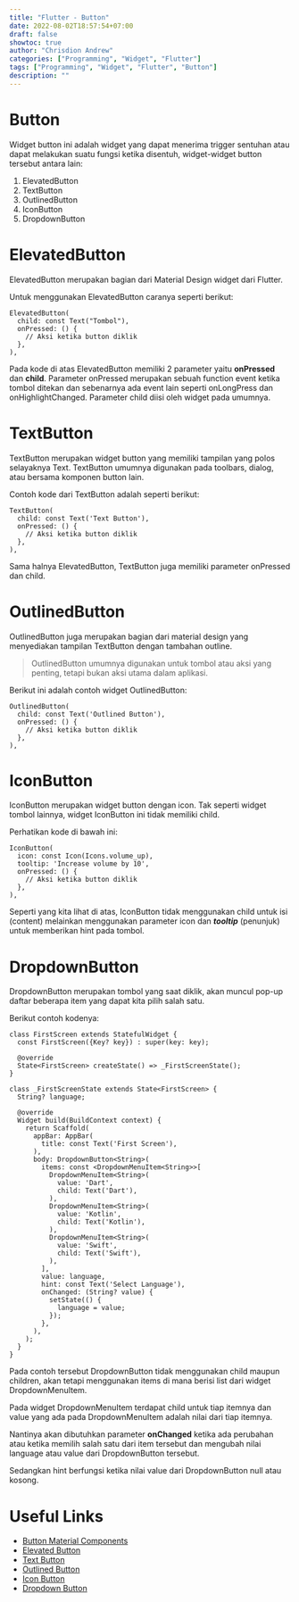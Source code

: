 ```yaml
---
title: "Flutter - Button"
date: 2022-08-02T18:57:54+07:00
draft: false
showtoc: true
author: "Chrisdion Andrew"
categories: ["Programming", "Widget", "Flutter"]
tags: ["Programming", "Widget", "Flutter", "Button"]
description: ""
---
```


# Button

Widget button ini adalah widget yang dapat menerima trigger sentuhan atau dapat melakukan suatu fungsi ketika disentuh, widget-widget button tersebut antara lain:

1. ElevatedButton
2. TextButton
3. OutlinedButton
4. IconButton
5. DropdownButton

# ElevatedButton

ElevatedButton merupakan bagian dari Material Design widget dari Flutter. 

Untuk menggunakan ElevatedButton caranya seperti berikut:

```
ElevatedButton(
  child: const Text("Tombol"),
  onPressed: () {
    // Aksi ketika button diklik
  },
),
```

Pada kode di atas ElevatedButton memiliki 2 parameter yaitu **onPressed** dan **child**. Parameter onPressed merupakan sebuah function event ketika tombol ditekan dan sebenarnya ada event lain seperti onLongPress dan onHighlightChanged. Parameter child diisi oleh widget pada umumnya.

# TextButton

TextButton merupakan widget button yang memiliki tampilan yang polos selayaknya Text. 
TextButton umumnya digunakan pada toolbars, dialog, atau bersama komponen button lain. 

Contoh kode dari TextButton adalah seperti berikut:

```
TextButton(
  child: const Text('Text Button'),
  onPressed: () {
    // Aksi ketika button diklik
  },
),
```

Sama halnya ElevatedButton, TextButton juga memiliki parameter onPressed dan child.


# OutlinedButton

OutlinedButton juga merupakan bagian dari material design yang menyediakan tampilan TextButton dengan tambahan outline. 
> OutlinedButton umumnya digunakan untuk tombol atau aksi yang penting, tetapi bukan aksi utama dalam aplikasi.

Berikut ini adalah contoh widget OutlinedButton:

```
OutlinedButton(
  child: const Text('Outlined Button'),
  onPressed: () {
    // Aksi ketika button diklik
  },
),
```

# IconButton

IconButton merupakan widget button dengan icon. Tak seperti widget tombol lainnya, widget IconButton ini tidak memiliki child. 

Perhatikan kode di bawah ini:

```
IconButton(
  icon: const Icon(Icons.volume_up),
  tooltip: 'Increase volume by 10',
  onPressed: () {
    // Aksi ketika button diklik
  },
),
```

Seperti yang kita lihat di atas, IconButton tidak menggunakan child untuk isi (content) melainkan menggunakan parameter icon dan **_tooltip_** (penunjuk) untuk memberikan hint pada tombol.

# DropdownButton

DropdownButton merupakan tombol yang saat diklik, akan muncul pop-up daftar beberapa item yang dapat kita pilih salah satu. 

Berikut contoh kodenya:

```
class FirstScreen extends StatefulWidget {
  const FirstScreen({Key? key}) : super(key: key);
 
  @override
  State<FirstScreen> createState() => _FirstScreenState();
}
 
class _FirstScreenState extends State<FirstScreen> {
  String? language;
 
  @override
  Widget build(BuildContext context) {
    return Scaffold(
      appBar: AppBar(
        title: const Text('First Screen'),
      ),
      body: DropdownButton<String>(
        items: const <DropdownMenuItem<String>>[
          DropdownMenuItem<String>(
            value: 'Dart',
            child: Text('Dart'),
          ),
          DropdownMenuItem<String>(
            value: 'Kotlin',
            child: Text('Kotlin'),
          ),
          DropdownMenuItem<String>(
            value: 'Swift',
            child: Text('Swift'),
          ),
        ],
        value: language,
        hint: const Text('Select Language'),
        onChanged: (String? value) {
          setState(() {
            language = value;
          });
        },
      ),
    );
  }
}
```

Pada contoh tersebut DropdownButton tidak menggunakan child maupun children, akan tetapi menggunakan items di mana berisi list dari widget DropdownMenuItem.

Pada widget DropdownMenuItem terdapat child untuk tiap itemnya dan value yang ada pada DropdownMenuItem adalah nilai dari tiap itemnya. 

Nantinya akan dibutuhkan parameter **onChanged** ketika ada perubahan atau ketika memilih salah satu dari item tersebut dan mengubah nilai language atau value dari DropdownButton tersebut. 

Sedangkan hint berfungsi ketika nilai value dari DropdownButton null atau kosong.


# Useful Links
- [Button Material Components](https://docs.flutter.dev/development/ui/widgets/material#Buttons)
- [Elevated Button](https://api.flutter.dev/flutter/material/ElevatedButton-class.html)
- [Text Button](https://api.flutter.dev/flutter/material/TextButton-class.html)
- [Outlined Button](https://api.flutter.dev/flutter/material/OutlinedButton-class.html)
- [Icon Button](https://api.flutter.dev/flutter/material/IconButton-class.html)
- [Dropdown Button](https://api.flutter.dev/flutter/material/DropdownButton-class.html)


